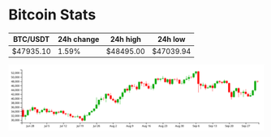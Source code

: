 # Bitcoin Stats

BTC/USDT|24h change|24h high|24h low|
|---|---|---|---|
|$47935.10|1.59%|$48495.00|$47039.94|

<img src="./chart.svg">
